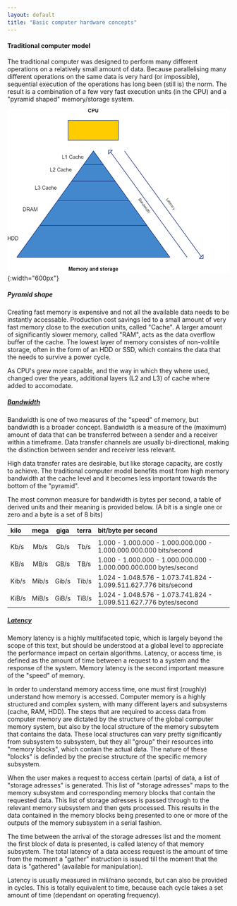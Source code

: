 ```yaml
---
layout: default
title: "Basic computer hardware concepts"
--- 
```


#### Traditional computer model

The traditional computer was designed to perform many different operations on a relatively small amount of data. Because parallelising many different operations on the same data is very hard (or impossible), sequential execution of the operations has long been (still is) the norm. The result is a combination of a few very fast execution units (in the CPU) and a "pyramid shaped" memory/storage system. 

![Piramid](../image/Traditional-computer.png){:width="600px"}

##### Pyramid shape

Creating fast memory is expensive and not all the available data needs to be instantly accessable. Production cost savings led to a small amount of very fast memory close to the execution units, called "Cache". A larger amount of significantly slower memory, called "RAM", acts as the data overflow buffer of the cache. The lowest layer of memory consistes of non-volitile storage, often in the form of an HDD or SSD, which contains the data that the needs to survive a power cycle.

As CPU's grew more capable, and the way in which they where used, changed over the years, additional layers (L2 and L3) of cache where added to accomodate.

##### [Bandwidth](https://en.wikipedia.org/wiki/Bandwidth_%28computing%29)

Bandwidth is one of two measures of the "speed" of memory, but bandwidth is a broader concept. Bandwidth is a measure of the (maximum) amount of data that can be transferred between a sender and a receiver within a timeframe. Data transfer channels are usually bi-directional, making the distinction between sender and receiver less relevant.

High data transfer rates are desirable, but like storage capacity, are costly to achieve. The traditional computer model benefits most from high memory bandwidth at the cache level and it becomes less important towards the bottom of the "pyramid".

The most common measure for bandwidth is bytes per second, a table of derived units and their meaning is provided below. (A bit is a single one or zero and a byte is a set of 8 bits)

| kilo  | mega  | giga  | terra | bit/byte per second                                                |
|:------|:-----:|:-----:|:-----:|:-------------------------------------------------------------------|
|       |       |       |       |                                                                    |
| Kb/s  | Mb/s  | Gb/s  | Tb/s  | 1.000 - 1.000.000 - 1.000.000.000 - 1.000.000.000.000 bits/second  |
| KB/s  | MB/s  | GB/s  | TB/s  | 1.000 - 1.000.000 - 1.000.000.000 - 1.000.000.000.000 bytes/second |
| Kib/s | Mib/s | Gib/s | Tib/s | 1.024 - 1.048.576 - 1.073.741.824 - 1.099.511.627.776 bits/second  |
| KiB/s | MiB/s | GiB/s | TiB/s | 1.024 - 1.048.576 - 1.073.741.824 - 1.099.511.627.776 bytes/second |

##### [Latency](https://en.wikipedia.org/wiki/Latency_%28engineering%29)

Memory latency is a highly multifaceted topic, which is largely beyond the scope of this text, but should be understood at a global level to appreciate the performance impact on certain algorithms. Latency, or access time, is defined as the amount of time between a request to a system and the response of the system. Memory latency is the second important measure of the "speed" of memory.

In order to understand memory access time, one must first (roughly) understand how memory is accessed. Computer memory is a highly structured and complex system, with many different layers and subsystems (cache, RAM, HDD). The steps that are required to access data from computer memory are dictated by the structure of the global computer memory system, but also by the local structure of the memory subsytem that contains the data. These local structures can vary pretty significantly from subsystem to subsystem, but they all "group" their resources into "memory blocks", which contain the actual data. The nature of these "blocks" is definded by the precise structure of the specific memory subsystem.

When the user makes a request to access certain (parts) of data, a list of "storage adresses" is generated. This list of "storage adresses" maps to the memory subsystem and corresponding memory blocks that contain the requested data. This list of storage adresses is passed through to the relevant memory subsystem and then gets processed. This results in the data contained in the memory blocks being presented to one or more of the outputs of the memory subsystem in a serial fashion.

The time between the arrival of the storage adresses list and the moment the first block of data is presented, is called latency of that memory subsystem. The total latency of a data access request is the amount of time from the moment a "gather" instruction is issued till the moment that the data is "gathered" (available for manipulation). 

Latency is usually measured in mili/nano seconds, but can also be provided in cycles. This is totally equivalent to time, because each cycle takes a set amount of time (dependant on operating frequency).